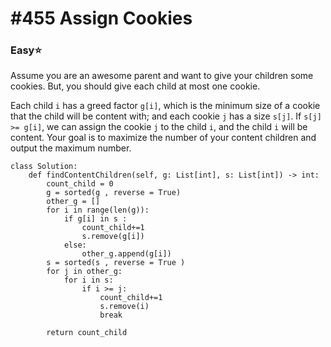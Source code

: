 # \#455 Assign Cookies

### Easy:star:

Assume you are an awesome parent and want to give your children some cookies. But, you should give each child at most one cookie.

Each child `i` has a greed factor `g[i]`, which is the minimum size of a cookie that the child will be content with; and each cookie `j` has a size `s[j]`. If `s[j] >= g[i]`, we can assign the cookie `j` to the child `i`, and the child `i` will be content. Your goal is to maximize the number of your content children and output the maximum number.

```text
class Solution:
    def findContentChildren(self, g: List[int], s: List[int]) -> int:
        count_child = 0 
        g = sorted(g , reverse = True)
        other_g = []
        for i in range(len(g)):
            if g[i] in s :
                count_child+=1
                s.remove(g[i])
            else:
                other_g.append(g[i])
        s = sorted(s , reverse = True )
        for j in other_g:
            for i in s:
                if i >= j:
                    count_child+=1
                    s.remove(i)
                    break
            
        return count_child
```

